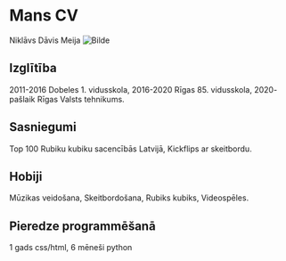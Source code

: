 # Mans CV
Niklāvs Dāvis Meija ![Bilde](https://lh3.googleusercontent.com/AhlFjMqZcM32Lc4CiHF8bM6RgR_PBHxt2OMvAD10jgivF_oxW6MpWFkv6KK8WhwvhAvofMl1AaNPCwVy0D0k8tgG9NA3DxxAMrL_EuDIYuLy9U8Dm4UYwh9X4tXDaXdyBIPU3fal5H7bTxPRxbBP_31J7wej2QVOMkX8NYXHp6T0fUf5m-bbYbOLf4jCzNG8Z36fcHAVQr-ktHx6TW2ZJA_Sq7LWns2tkEl3tlGJ-6VioqqsSnlhRsOFp1DBBn-LaMp1SMH-gBjA9Q2z5-BpHepEowEpzDbAZvXAr-eYacPo9gv4aaiD_7ilKbuB9aQ95wVD4-2N0Yk91sSwpEUFWtfKJP9_AmtImg__lzMBP1OclwHBFeQYMy5eZHXhMaTEqSTf-dm5j3vVkvbsYAD0aw9rW9y0q4IhpAMQXcPzuVbCpjVOM2PVUWJRUAxJjlYR8MfL94hFk7VhP2nh4r3gbXcB9JCUi-frOQsteRcQmWdxoPWMrqqNe2s-Y_99QOh5O8rQxyfS95g2Rrl6ksuIIpUS4v6w7QdZYDuam8IK33LvuLTZYjdFFYhLcNsVQmNqqWSQzareSaC0mRB-QCsmjnUm41DLMJ1-erkAvF-JAhtMzxvJFFv_0wO7x3m2aNswWlxjHwcNLyitilUKc8Rxc93qGFHf5d8-YKbQ1R8TAh0w6taJ_p2cuP9bvjmvyuxyrEY1328IyPoiqLzE7VwykmAT=w640-h480-no?authuser=0)

## Izglītība
2011-2016 Dobeles 1. vidusskola,
2016-2020 Rīgas 85. vidusskola,
2020- pašlaik Rīgas Valsts tehnikums.

## Sasniegumi

Top 100 Rubiku kubiku sacencībās Latvijā,
Kickflips ar skeitbordu.

## Hobiji

Mūzikas veidošana,
Skeitbordošana,
Rubiks kubiks,
Videospēles.

## Pieredze programmēšanā
1 gads css/html,
6 mēneši python
